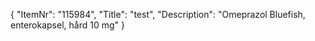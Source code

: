 {
  "ItemNr": "115984",
  "Title": "test",
  "Description": "Omeprazol Bluefish, enterokapsel, hård 10 mg"
}